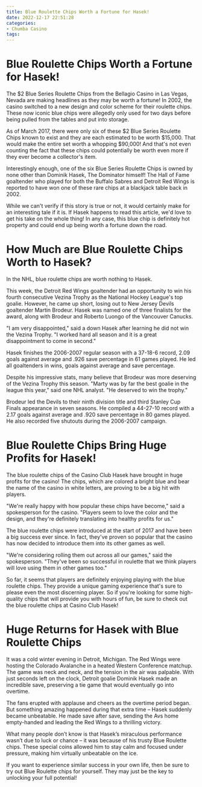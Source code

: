 ```yaml
---
title: Blue Roulette Chips Worth a Fortune for Hasek!
date: 2022-12-17 22:51:28
categories:
- Chumba Casino
tags:
---
```



#  Blue Roulette Chips Worth a Fortune for Hasek!

The $2 Blue Series Roulette Chips from the Bellagio Casino in Las Vegas, Nevada are making headlines as they may be worth a fortune! In 2002, the casino switched to a new design and color scheme for their roulette chips. These now iconic blue chips were allegedly only used for two days before being pulled from the tables and put into storage.

As of March 2017, there were only six of these $2 Blue Series Roulette Chips known to exist and they are each estimated to be worth $15,000. That would make the entire set worth a whopping $90,000! And that's not even counting the fact that these chips could potentially be worth even more if they ever become a collector's item.

Interestingly enough, one of the six Blue Series Roulette Chips is owned by none other than Dominik Hasek, The Dominator himself! The Hall of Fame goaltender who played for both the Buffalo Sabres and Detroit Red Wings is reported to have won one of these rare chips at a blackjack table back in 2002.

While we can't verify if this story is true or not, it would certainly make for an interesting tale if it is. If Hasek happens to read this article, we'd love to get his take on the whole thing! In any case, this blue chip is definitely hot property and could end up being worth a fortune down the road.

#  How Much are Blue Roulette Chips Worth to Hasek?

In the NHL, blue roulette chips are worth nothing to Hasek.

This week, the Detroit Red Wings goaltender had an opportunity to win his fourth consecutive Vezina Trophy as the National Hockey League's top goalie. However, he came up short, losing out to New Jersey Devils goaltender Martin Brodeur. Hasek was named one of three finalists for the award, along with Brodeur and Roberto Luongo of the Vancouver Canucks.

"I am very disappointed," said a down Hasek after learning he did not win the Vezina Trophy. "I worked hard all season and it is a great disappointment to come in second."

Hasek finishes the 2006-2007 regular season with a 37-18-6 record, 2.09 goals against average and .926 save percentage in 61 games played. He led all goaltenders in wins, goals against average and save percentage.

Despite his impressive stats, many believe that Brodeur was more deserving of the Vezina Trophy this season. "Marty was by far the best goalie in the league this year," said one NHL analyst. "He deserved to win the trophy."

Brodeur led the Devils to their ninth division title and third Stanley Cup Finals appearance in seven seasons. He compiled a 44-27-10 record with a 2.17 goals against average and .920 save percentage in 80 games played. He also recorded five shutouts during the 2006-2007 campaign.

#  Blue Roulette Chips Bring Huge Profits for Hasek!

The blue roulette chips of the Casino Club Hasek have brought in huge profits for the casino! The chips, which are colored a bright blue and bear the name of the casino in white letters, are proving to be a big hit with players.

"We're really happy with how popular these chips have become," said a spokesperson for the casino. "Players seem to love the color and the design, and they're definitely translating into healthy profits for us."

The blue roulette chips were introduced at the start of 2017 and have been a big success ever since. In fact, they've proven so popular that the casino has now decided to introduce them into its other games as well.

"We're considering rolling them out across all our games," said the spokesperson. "They've been so successful in roulette that we think players will love using them in other games too."

So far, it seems that players are definitely enjoying playing with the blue roulette chips. They provide a unique gaming experience that's sure to please even the most discerning player. So if you're looking for some high-quality chips that will provide you with hours of fun, be sure to check out the blue roulette chips at Casino Club Hasek!

#  Huge Returns for Hasek with Blue Roulette Chips

It was a cold winter evening in Detroit, Michigan. The Red Wings were hosting the Colorado Avalanche in a heated Western Conference matchup. The game was neck and neck, and the tension in the air was palpable. With just seconds left on the clock, Detroit goalie Dominik Hasek made an incredible save, preserving a tie game that would eventually go into overtime.

The fans erupted with applause and cheers as the overtime period began. But something amazing happened during that extra time – Hasek suddenly became unbeatable. He made save after save, sending the Avs home empty-handed and leading the Red Wings to a thrilling victory.

What many people don’t know is that Hasek’s miraculous performance wasn’t due to luck or chance – it was because of his trusty Blue Roulette chips. These special coins allowed him to stay calm and focused under pressure, making him virtually unbeatable on the ice.

If you want to experience similar success in your own life, then be sure to try out Blue Roulette chips for yourself. They may just be the key to unlocking your full potential!